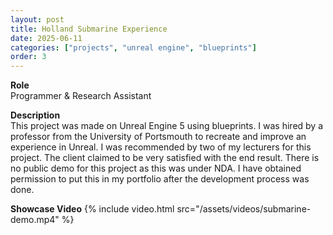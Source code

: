 ```yaml
---
layout: post
title: Holland Submarine Experience
date: 2025-06-11
categories: ["projects", "unreal engine", "blueprints"]
order: 3
---
```


**Role**
<br> Programmer & Research Assistant

**Description**
<br>This project was made on Unreal Engine 5 using blueprints. I was hired by
a professor from the University of Portsmouth to recreate and improve an experience
in Unreal. I was recommended by two of my lecturers for this project. The client
claimed to be very satisfied with the end result. There is no public demo for this
project as this was under NDA. I have obtained permission to put this in my portfolio
after the development process was done.

**Showcase Video**
{% include video.html src="/assets/videos/submarine-demo.mp4" %}